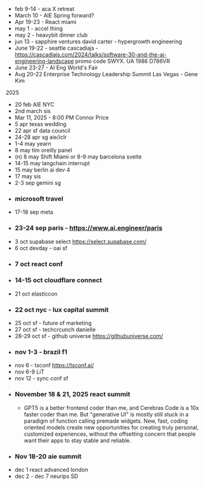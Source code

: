 - feb 9-14 - aca X retreat
- March 10 - AIE Spring forward?
- Apr 19-23 - React miami
- may 1 - accel thing
- may 2 - heavybit dinner club
- jun 13 - sapphire ventures david carter - hypergrowth engineering
- June 19-22 - seattle cascadiajs - https://cascadiajs.com/2024/talks/software-30-and-the-ai-engineering-landscape promo code SWYX. UA 1986 D786VR
- June 23-27 - AI Eng World's Fair
- Aug 20-22 Enterprise Technology Leadership Summit Las Vegas - Gene Kim

2025

- 20 feb AIE NYC
- 2nd march sis
- Mar 11, 2025 - 8:00 PM Connor Price
- 5 apr texas  wedding
- 22 apr sf data council
- 24-28 apr sg aie/iclr
- 1-4 may yearn
- 8 may tim oreilly panel
- (n) 8 may Shift Miami or 8-9 may barcelona svelte
- 14-15 may langchain interrupt
- 15 may berlin ai dev 4
- 17 may sis
- 2-3 sep gemini sg
- ### microsoft travel
- 17-18 sep meta
- ### 23-24 sep paris - https://www.ai.engineer/paris
- 3 oct supabase select https://select.supabase.com/
- 6 oct devday - oai sf
- ### 7 oct react conf
- ### 14-15 oct cloudflare connect
- 21 oct elasticcon
- ### 22 oct nyc - lux capital summit
- 25 oct sf - future of marketing
- 27 oct sf - techcrcunch danielle
- 28-29 oct sf - github universe https://githubuniverse.com/
- ### nov 1-3 - brazil f1
- nov 6 - tsconf https://tsconf.ai/
- nov 6-9 LiT
- nov 12 - sync conf sf
- ### November 18 & 21, 2025 react summit
  - GPT5 is a better frontend coder than me, and Cerebras Code is a 10x faster coder than me. But "generative UI" is mostly still stuck in a paradigm of function calling premade widgets. New, fast, coding oriented models create new opportunities for creating truly personal, customized experiences, without the offsetting concern that people want their apps to stay stable and reliable.
- ### Nov 18-20 aie summit
- dec 1 react advanced london
- dec 2 - dec 7 neurips SD
